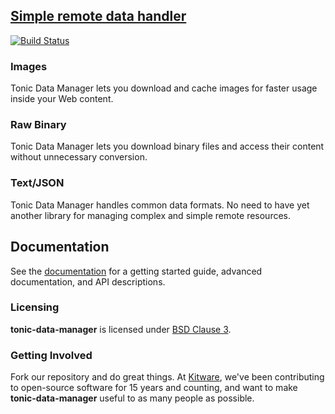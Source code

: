 ## [Simple remote data handler](http://kitware.github.io/tonic-data-manager/)

[![Build Status](https://travis-ci.org/Kitware/tonic-data-manager.svg)](https://travis-ci.org/Kitware/tonic-data-manager)

### Images

Tonic Data Manager lets you download and cache images for faster usage inside your Web content.

### Raw Binary

Tonic Data Manager lets you download binary files and access their content without unnecessary conversion.

### Text/JSON

Tonic Data Manager handles common data formats. No need to have yet another library for managing complex and simple remote resources.

## Documentation

See the [documentation](https://kitware.github.io/tonic-data-manager) for a
getting started guide, advanced documentation, and API descriptions.

### Licensing

**tonic-data-manager** is licensed under [BSD Clause 3](LICENSE).

### Getting Involved

Fork our repository and do great things. At [Kitware](http://www.kitware.com),
we've been contributing to open-source software for 15 years and counting, and
want to make **tonic-data-manager** useful to as many people as possible.
